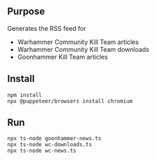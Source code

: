 ## Purpose
Generates the RSS feed for 
- Warhammer Community Kill Team articles
- Warhammer Community Kill Team downloads
- Goonhammer Kill Team articles

## Install
```
npm install
npx @puppeteer/browsers install chromium
```
## Run
```
npx ts-node goonhammer-news.ts
npx ts-node wc-downloads.ts
npx ts-node wc-news.ts
```